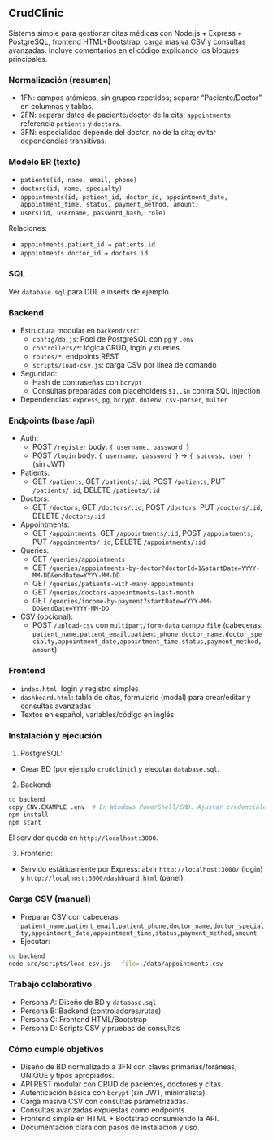 ## CrudClinic

Sistema simple para gestionar citas médicas con Node.js + Express + PostgreSQL, frontend HTML+Bootstrap, carga masiva CSV y consultas avanzadas. Incluye comentarios en el código explicando los bloques principales.

### Normalización (resumen)

- 1FN: campos atómicos, sin grupos repetidos; separar “Paciente/Doctor” en columnas y tablas.
- 2FN: separar datos de paciente/doctor de la cita; `appointments` referencia `patients` y `doctors`.
- 3FN: especialidad depende del doctor, no de la cita; evitar dependencias transitivas.

### Modelo ER (texto)

- `patients(id, name, email, phone)`
- `doctors(id, name, specialty)`
- `appointments(id, patient_id, doctor_id, appointment_date, appointment_time, status, payment_method, amount)`
- `users(id, username, password_hash, role)`

Relaciones:

- `appointments.patient_id → patients.id`
- `appointments.doctor_id → doctors.id`

### SQL

Ver `database.sql` para DDL e inserts de ejemplo.

### Backend

- Estructura modular en `backend/src`:
  - `config/db.js`: Pool de PostgreSQL con `pg` y `.env`
  - `controllers/*`: lógica CRUD, login y queries
  - `routes/*`: endpoints REST
  - `scripts/load-csv.js`: carga CSV por línea de comando
- Seguridad:
  - Hash de contraseñas con `bcrypt`
  - Consultas preparadas con placeholders `$1..$n` contra SQL injection
- Dependencias: `express`, `pg`, `bcrypt`, `dotenv`, `csv-parser`, `multer`

### Endpoints (base /api)

- Auth:
  - POST `/register` body: `{ username, password }`
  - POST `/login` body: `{ username, password }` → `{ success, user }` (sin JWT)
- Patients:
  - GET `/patients`, GET `/patients/:id`, POST `/patients`, PUT `/patients/:id`, DELETE `/patients/:id`
- Doctors:
  - GET `/doctors`, GET `/doctors/:id`, POST `/doctors`, PUT `/doctors/:id`, DELETE `/doctors/:id`
- Appointments:
  - GET `/appointments`, GET `/appointments/:id`, POST `/appointments`, PUT `/appointments/:id`, DELETE `/appointments/:id`
- Queries:
  - GET `/queries/appointments`
  - GET `/queries/appointments-by-doctor?doctorId=1&startDate=YYYY-MM-DD&endDate=YYYY-MM-DD`
  - GET `/queries/patients-with-many-appointments`
  - GET `/queries/doctors-appointments-last-month`
  - GET `/queries/income-by-payment?startDate=YYYY-MM-DD&endDate=YYYY-MM-DD`
- CSV (opcional):
  - POST `/upload-csv` con `multipart/form-data` campo `file` (cabeceras: `patient_name,patient_email,patient_phone,doctor_name,doctor_specialty,appointment_date,appointment_time,status,payment_method,amount`)

### Frontend

- `index.html`: login y registro simples
- `dashboard.html`: tabla de citas, formulario (modal) para crear/editar y consultas avanzadas
- Textos en español, variables/código en inglés

### Instalación y ejecución

1. PostgreSQL:

- Crear BD (por ejemplo `crudclinic`) y ejecutar `database.sql`.

2. Backend:

```bash
cd backend
copy ENV.EXAMPLE .env  # En Windows PowerShell/CMD. Ajustar credenciales
npm install
npm start
```

El servidor queda en `http://localhost:3000`.

3. Frontend:

- Servido estáticamente por Express: abrir `http://localhost:3000/` (login) y `http://localhost:3000/dashboard.html` (panel).

### Carga CSV (manual)

- Preparar CSV con cabeceras: `patient_name,patient_email,patient_phone,doctor_name,doctor_specialty,appointment_date,appointment_time,status,payment_method,amount`
- Ejecutar:

```bash
cd backend
node src/scripts/load-csv.js --file=./data/appointments.csv
```

### Trabajo colaborativo

- Persona A: Diseño de BD y `database.sql`
- Persona B: Backend (controladores/rutas)
- Persona C: Frontend HTML/Bootstrap
- Persona D: Scripts CSV y pruebas de consultas

### Cómo cumple objetivos

- Diseño de BD normalizado a 3FN con claves primarias/foráneas, UNIQUE y tipos apropiados.
- API REST modular con CRUD de pacientes, doctores y citas.
- Autenticación básica con `bcrypt` (sin JWT, minimalista).
- Carga masiva CSV con consultas parametrizadas.
- Consultas avanzadas expuestas como endpoints.
- Frontend simple en HTML + Bootstrap consumiendo la API.
- Documentación clara con pasos de instalación y uso.

